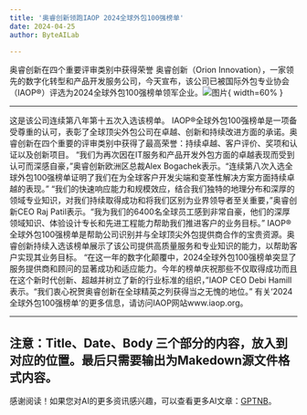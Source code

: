 ```yaml
---
title: '奥睿创新领跑IAOP 2024全球外包100强榜单'
date: 2024-04-25
author: ByteAILab

---
```


奥睿创新在四个重要评审类别中获得荣誉
奥睿创新（Orion Innovation），一家领先的数字化转型和产品开发服务公司，今天宣布，该公司已被国际外包专业协会（IAOP®）评选为2024全球外包100强榜单领军企业。![图片](https://ai-techpark.com/wp-content/uploads/2024/04/Orion-I-960x540.jpg){ width=60% }

---
这是该公司连续第八年第十五次入选该榜单。
IAOP®全球外包100强榜单是一项备受尊重的认可，表彰了全球顶尖外包公司在卓越、创新和持续改进方面的承诺。奥睿创新在四个重要的评审类别中获得了最高荣誉：持续卓越、客户评价、奖项和认证以及创新项目。
“我们为再次因在IT服务和产品开发外包方面的卓越表现而受到认可而深感自豪，”奥睿创新欧洲区总裁Alex Bogachek表示。“连续第八次入选全球外包100强榜单证明了我们在为全球客户开发尖端和变革性解决方案方面持续卓越的表现。”
“我们的快速响应能力和规模效应，结合我们独特的地理分布和深厚的领域专业知识，对我们持续取得成功和将我们区别为业界领导者至关重要，”奥睿创新CEO Raj Patil表示。“我为我们的6400名全球员工感到非常自豪，他们的深厚领域知识、体验设计专长和先进工程能力帮助我们推进客户的业务目标。”
IAOP®全球外包100强榜单是帮助公司识别并与全球顶尖外包提供商合作的宝贵资源。奥睿创新持续入选该榜单展示了该公司提供高质量服务和专业知识的能力，以帮助客户实现其业务目标。
“在这一年的数字化颠覆中，2024全球外包100强榜单突显了服务提供商和顾问的显著成功和适应能力。今年的榜单庆祝那些不仅取得成功而且在这个新时代创新、超越并树立了新的行业标准的组织，”IAOP CEO Debi Hamill表示。“我们衷心祝贺奥睿创新在全球精英之列获得当之无愧的地位。”
有关‘2024全球外包100强榜单’的更多信息，请访问IAOP网站www.iaop.org。

---
注意：Title、Date、Body 三个部分的内容，放入到对应的位置。最后只需要输出为Makedown源文件格式内容。
---
感谢阅读！如果您对AI的更多资讯感兴趣，可以查看更多AI文章：[GPTNB](https://gptnb.com)。